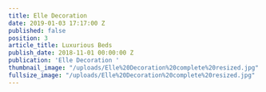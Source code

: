 ```yaml
---
title: Elle Decoration
date: 2019-01-03 17:17:00 Z
published: false
position: 3
article_title: Luxurious Beds
publish_date: 2018-11-01 00:00:00 Z
publication: 'Elle Decoration '
thumbnail_image: "/uploads/Elle%20Decoration%20complete%20resized.jpg"
fullsize_image: "/uploads/Elle%20Decoration%20complete%20resized.jpg"
---
```


